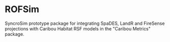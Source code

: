 # ROFSim
SyncroSim prototype package for integrating SpaDES, LandR and FireSense projections with Caribou Habitat RSF models in the "Caribou Metrics" package.
